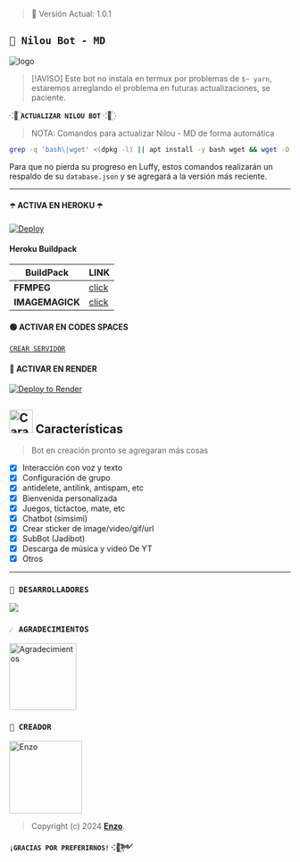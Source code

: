 > 🚀 Versión Actual: 1.0.1

## **`💙 Nilou Bot - MD`**

![logo](https://telegra.ph/file/20b6b3ff784c4f865ad8d.jpg)



> [!AVISO]
> Este bot no instala en termux por problemas de `$~ yarn`, estaremos arreglando el problema en futuras actualizaciones, se paciente.


⁖🩵꙰  **`ACTUALIZAR NILOU BOT`** ⁖🩵꙰
> NOTA: Comandos para actualizar Nilou - MD de forma automática
```bash
grep -q 'bash\|wget' <(dpkg -l) || apt install -y bash wget && wget -O - https://raw.githubusercontent.com/Jesusoo000/NilouBot-MD/master/update.sh | bash
```
Para que no pierda su progreso en Luffy, estos comandos realizarán un respaldo de su `database.json` y se agregará a la versión más reciente.

***

#### ☂️ ACTIVA EN HEROKU ☂️
[![Deploy](https://www.herokucdn.com/deploy/button.svg)](https://heroku.com/deploy?template=https://github.com/Jesusoo000/NilouBot-MD)

#### Heroku Buildpack
| BuildPack | LINK |
|--------|--------|
| **FFMPEG** |[click](https://github.com/jonathanong/heroku-buildpack-ffmpeg-latest) |
| **IMAGEMAGICK** | [click](https://github.com/DuckyTeam/heroku-buildpack-imagemagick) |


#### 🟢 ACTIVAR EN CODES SPACES 
[`CREAR SERVIDOR`](https://github.com/codespaces/new?skip_quickstart=true&machine=basicLinux32gb&repo=Jesusoo000/NilouBot-MD&ref=main&geo=UsEast)


#### 🤍 ACTIVAR EN RENDER
[![Deploy to Render](https://render.com/images/deploy-to-render-button.svg)](https://dashboard.render.com/blueprint/new?repo=https%3A%2F%2Fgithub.com%2Jesusoo000%NilouBot-MD) 


## <img src="https://telegra.ph/file/20b6b3ff784c4f865ad8d.jpg" alt="Características" width="42" height="42"> Características

> Bot en creación pronto se agregaran más cosas 

- [x] Interacción con voz y texto
- [x] Configuración de grupo
- [x] antidelete, antilink, antispam, etc
- [x] Bienvenida personalizada
- [x] Juegos, tictactoe, mate, etc
- [x] Chatbot (simsimi)
- [x] Crear sticker de image/video/gif/url
- [x] SubBot (Jadibot)
- [x] Descarga de música y video De YT
- [x] Otros

*** 

### `🌟 DESARROLLADORES`
<a href="https://github.com/Jesusoo000/NilouBot-MD/graphs/contributors">
<img src="https://contrib.rocks/image?repo=Jesusoo000/NilouBot-MD" /> 
</a>

### `☄️ AGRADECIMIENTOS`
<a
href="https://github.com/matias-crypto"><img src="https://github.com/matias-crypto.png" width="120" height="120" alt="Agradecimientos"/></a>


### `👑 CREADOR`
<a
href="https://github.com/Jesusoo000"><img src="https://github.com/Jesusoo000.png" width="130" height="130" alt="Enzo"/></a>

> Copyright (c) 2024 **[Enzo](https://github.com/Jesusoo000/NilouBot-MD)**.

**`¡GRACIAS POR PREFERIRNOS!`  ⁖💜꙰༻**
